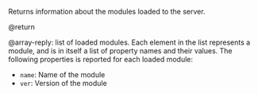 Returns information about the modules loaded to the server.

@return

@array-reply: list of loaded modules. Each element in the list represents a
module, and is in itself a list of property names and their values. The
following properties is reported for each loaded module:

- `name`: Name of the module
- `ver`: Version of the module
